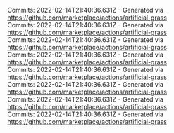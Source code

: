 Commits: 2022-02-14T21:40:36.631Z - Generated via https://github.com/marketplace/actions/artificial-grass
<br>
Commits: 2022-02-14T21:40:36.631Z - Generated via https://github.com/marketplace/actions/artificial-grass
<br>
Commits: 2022-02-14T21:40:36.631Z - Generated via https://github.com/marketplace/actions/artificial-grass
<br>
Commits: 2022-02-14T21:40:36.631Z - Generated via https://github.com/marketplace/actions/artificial-grass
<br>
Commits: 2022-02-14T21:40:36.631Z - Generated via https://github.com/marketplace/actions/artificial-grass
<br>
Commits: 2022-02-14T21:40:36.631Z - Generated via https://github.com/marketplace/actions/artificial-grass
<br>
Commits: 2022-02-14T21:40:36.631Z - Generated via https://github.com/marketplace/actions/artificial-grass
<br>
Commits: 2022-02-14T21:40:36.631Z - Generated via https://github.com/marketplace/actions/artificial-grass
<br>
